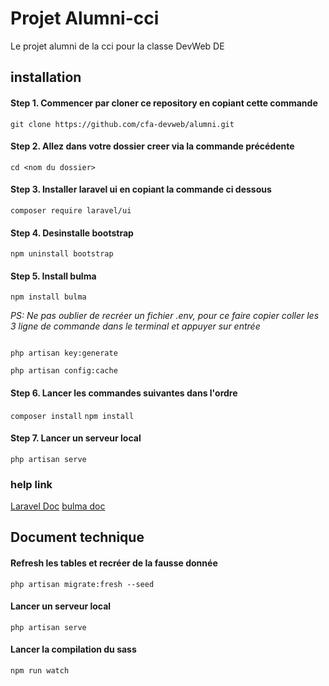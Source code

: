 # Projet Alumni-cci

<p>Le projet alumni de la cci pour la classe DevWeb DE</p>


## installation

#### Step 1. Commencer par cloner ce repository en copiant cette commande
`git clone https://github.com/cfa-devweb/alumni.git`

#### Step 2. Allez dans votre dossier creer via la commande précédente
`cd <nom du dossier>`

#### Step 3. Installer laravel ui en copiant la commande ci dessous
`composer require laravel/ui`

#### Step 4. Desinstalle bootstrap
`npm uninstall bootstrap`

#### Step 5. Install bulma

`npm install bulma` 

*PS: Ne pas oublier de recréer un fichier .env, pour ce faire copier coller les 3 ligne de commande dans le terminal et appuyer sur entrée*

```cp .env.example .env

php artisan key:generate

php artisan config:cache
```

#### Step 6. Lancer les commandes suivantes dans l'ordre

`composer install`
`npm install`

#### Step 7. Lancer un serveur local

`php artisan serve`

### help link

[Laravel Doc](https://laravel.com/)
[bulma doc](https://bulma.io/)


## Document technique

#### Refresh les tables et recréer de la fausse donnée
`php artisan migrate:fresh --seed`

#### Lancer un serveur local

`php artisan serve`

#### Lancer la compilation du sass

`npm run watch`


